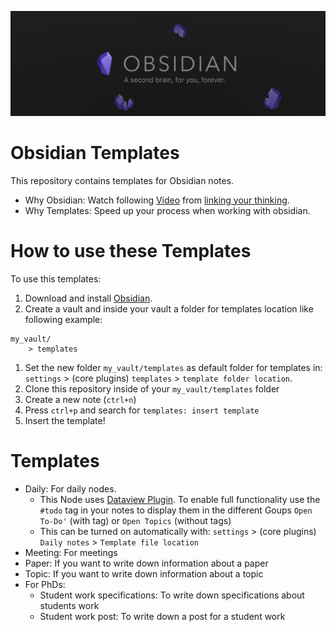 ![banner](obsidian_banner.png)
# Obsidian Templates
This repository contains templates for Obsidian notes.
- Why Obsidian: Watch following [Video](https://www.youtube.com/watch?v=QgbLb6QCK88) from [linking your thinking](https://www.youtube.com/@linkingyourthinking/featured).
- Why Templates: Speed up your process when working with obsidian.

# How to use these Templates
To use this templates:
1. Download and install [Obsidian](https://obsidian.md/download).
2. Create a vault and inside your vault a folder for templates location like following example:
  ```
  my_vault/
	  > templates
  ```
1. Set the new folder `my_vault/templates` as default folder for templates in: `settings` > (core plugins) `templates` > `template folder location`.
2. Clone this repository inside of your `my_vault/templates` folder
3. Create a new note (`ctrl+n`)
4. Press `ctrl+p` and search for `templates: insert template`
5. Insert the template!



# Templates
- Daily: For daily nodes. 
	- This Node uses [Dataview Plugin](https://github.com/blacksmithgu/obsidian-dataview). To enable full functionality use the `#todo` tag in your notes to display them in the different Goups `Open To-Do'` (with tag) or `Open Topics` (without tags)
	- This can be turned on automatically with: `settings` > (core plugins) `Daily notes` > `Template file location` 
- Meeting: For meetings
- Paper: If you want to write down information about a paper
- Topic: If you want to write down information about a topic
- For PhDs:
	- Student work specifications: To write down specifications about students work
	- Student work post: To write down a post for a student work